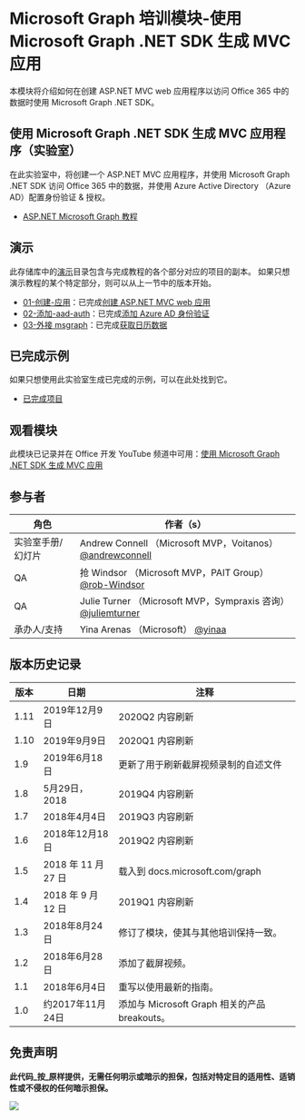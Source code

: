 # <a name="microsoft-graph-training-module---build-mvc-apps-with-the-microsoft-graph-net-sdk"></a>Microsoft Graph 培训模块-使用 Microsoft Graph .NET SDK 生成 MVC 应用

本模块将介绍如何在创建 ASP.NET MVC web 应用程序以访问 Office 365 中的数据时使用 Microsoft Graph .NET SDK。

## <a name="lab---build-mvc-apps-with-the-microsoft-graph-net-sdk"></a>使用 Microsoft Graph .NET SDK 生成 MVC 应用程序（实验室）

在此实验室中，将创建一个 ASP.NET MVC 应用程序，并使用 Microsoft Graph .NET SDK 访问 Office 365 中的数据，并使用 Azure Active Directory （Azure AD）配置身份验证 & 授权。

- [ASP.NET Microsoft Graph 教程](https://docs.microsoft.com/graph/training/aspnet-tutorial)

## <a name="demos"></a>演示

此存储库中的[演示](./Demos)目录包含与完成教程的各个部分对应的项目的副本。 如果只想演示教程的某个特定部分，则可以从上一节中的版本开始。

- [01-创建-应用](Demos/01-create-app)：已完成[创建 ASP.NET MVC web 应用](https://docs.microsoft.com/graph/training/aspnet-tutorial?tutorial-step=1)
- [02-添加-aad-auth](Demos/02-add-aad-auth)：已完成[添加 Azure AD 身份验证](https://docs.microsoft.com/graph/training/aspnet-tutorial?tutorial-step=3)
- [03-外接 msgraph](Demos/03-add-msgraph)：已完成[获取日历数据](https://docs.microsoft.com/graph/training/aspnet-tutorial?tutorial-step=4)

## <a name="completed-sample"></a>已完成示例

如果只想使用此实验室生成已完成的示例，可以在此处找到它。

- [已完成项目](Demos/03-add-msgraph)

## <a name="watch-the-module"></a>观看模块

此模块已记录并在 Office 开发 YouTube 频道中可用：[使用 Microsoft Graph .NET SDK 生成 MVC 应用](https://youtu.be/a2teHZ5WuNc)

## <a name="contributors"></a>参与者

| 角色                | 作者（s）                                                                                     |
| -------------------- | --------------------------------------------------------------------------------------------- |
| 实验室手册/幻灯片 | Andrew Connell （Microsoft MVP，Voitanos） [@andrewconnell](//github.com/andrewconnell)         |
| QA                   | 抢 Windsor （Microsoft MVP，PAIT Group） [@rob-Windsor](//github.com/rob-windsor)              |
| QA                   | Julie Turner （Microsoft MVP，Sympraxis 咨询） [@juliemturner](//github.com/juliemturner) |
| 承办人/支持    | Yina Arenas （Microsoft） [@yinaa](//github.com/yinaa)                                          |

## <a name="version-history"></a>版本历史记录

| 版本 |        日期        |                       注释                       |
| ------- | ------------------ | ---------------------------------------------------- |
| 1.11    | 2019年12月9日   | 2020Q2 内容刷新                               |
| 1.10    | 2019年9月9日  | 2020Q1 内容刷新                               |
| 1.9     | 2019年6月18日      | 更新了用于刷新截屏视频录制的自述文件     |
| 1.8     | 5月29日，2018       | 2019Q4 内容刷新                               |
| 1.7     | 2018年4月4日      | 2019Q3 内容刷新                               |
| 1.6     | 2018年12月18日  | 2019Q2 内容刷新                               |
| 1.5     | 2018 年 11 月 27 日  | 载入到 docs.microsoft.com/graph                |
| 1.4     | 2018 年 9 月 12 日 | 2019Q1 内容刷新                               |
| 1.3     | 2018年8月24日    | 修订了模块，使其与其他培训保持一致。 |
| 1.2     | 2018年6月28日      | 添加了截屏视频。                                    |
| 1.1     | 2018年6月4日      | 重写以使用最新的指南。                    |
| 1.0     | 约2017年11月24日 | 添加与 Microsoft Graph 相关的产品 breakouts。       |

## <a name="disclaimer"></a>免责声明

**此代码_按_原样提供，无需任何明示或暗示的担保，包括对特定目的适用性、适销性或不侵权的任何暗示担保。**

<img src="https://telemetry.sharepointpnp.com/msgraph-training-aspnetmvcapp" />
